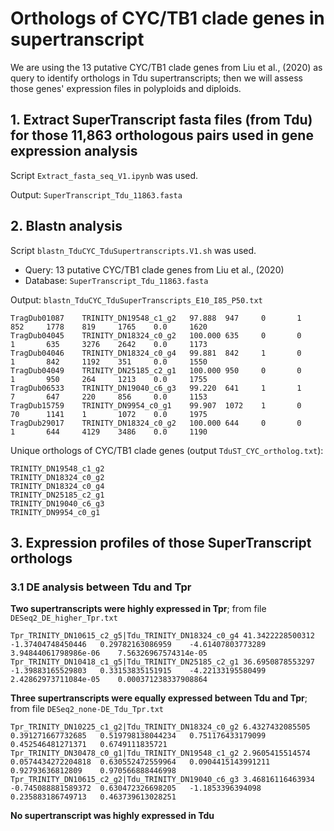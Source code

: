 # Orthologs of CYC/TB1 clade genes in supertranscript
We are using the 13 putative CYC/TB1 clade genes from Liu et al., (2020) as query to identify orthologs in Tdu supertranscripts; then we will assess those genes' expression files in polyploids and diploids.

## 1. Extract SuperTranscript fasta files (from Tdu) for those 11,863 orthologous pairs used in gene expression analysis
Script `Extract_fasta_seq_V1.ipynb` was used.

Output: `SuperTranscript_Tdu_11863.fasta`

## 2. Blastn analysis
Script `blastn_TduCYC_TduSupertranscripts.V1.sh` was used.
  - Query: 13 putative CYC/TB1 clade genes from Liu et al., (2020)
  - Database: `SuperTranscript_Tdu_11863.fasta`

Output: `blastn_TduCYC_TduSuperTranscripts_E10_I85_P50.txt`
```
TragDub01087    TRINITY_DN19548_c1_g2   97.888  947     0       1       852     1778    819     1765    0.0     1620
TragDub04045    TRINITY_DN18324_c0_g2   100.000 635     0       0       1       635     3276    2642    0.0     1173
TragDub04046    TRINITY_DN18324_c0_g4   99.881  842     1       0       1       842     1192    351     0.0     1550
TragDub04049    TRINITY_DN25185_c2_g1   100.000 950     0       0       1       950     264     1213    0.0     1755
TragDub06533    TRINITY_DN19040_c6_g3   99.220  641     1       1       7       647     220     856     0.0     1153
TragDub15759    TRINITY_DN9954_c0_g1    99.907  1072    1       0       70      1141    1       1072    0.0     1975
TragDub29017    TRINITY_DN18324_c0_g2   100.000 644     0       0       1       644     4129    3486    0.0     1190
```

Unique orthologs of CYC/TB1 clade genes (output `TduST_CYC_ortholog.txt`):
```
TRINITY_DN19548_c1_g2
TRINITY_DN18324_c0_g2
TRINITY_DN18324_c0_g4
TRINITY_DN25185_c2_g1
TRINITY_DN19040_c6_g3
TRINITY_DN9954_c0_g1
```

## 3. Expression profiles of those SuperTranscript orthologs
### 3.1 DE analysis between Tdu and Tpr
**Two supertranscripts were highly expressed in Tpr**; from file `DESeq2_DE_higher_Tpr.txt`
```
Tpr_TRINITY_DN10615_c2_g5|Tdu_TRINITY_DN18324_c0_g4	41.3422228500312	-1.37404748450446	0.29782163086959	-4.61407803773289	3.94844061798986e-06	7.56326967574314e-05
Tpr_TRINITY_DN10418_c1_g5|Tdu_TRINITY_DN25185_c2_g1	36.6950878553297	-1.39883165529803	0.33153835151915	-4.22133195580499	2.42862973711084e-05	0.000371238337908864
```

**Three supertranscripts were equally expressed between Tdu and Tpr**; from file `DESeq2_none-DE_Tdu_Tpr.txt`
```
Tpr_TRINITY_DN10225_c1_g2|Tdu_TRINITY_DN18324_c0_g2	6.4327432085505	0.391271667732685	0.519798138044234	0.751176433179099	0.452546481271371	0.6749111835721
Tpr_TRINITY_DN30478_c0_g1|Tdu_TRINITY_DN19548_c1_g2	2.9605415514574	0.0574434272204818	0.630552472559964	0.0904415143991211	0.92793636812809	0.970566888446998
Tpr_TRINITY_DN10615_c2_g2|Tdu_TRINITY_DN19040_c6_g3	3.46816116463934	-0.745088881589372	0.630472326698205	-1.1853396394098	0.235883186749713	0.463739613028251
```

**No supertranscript was highly expressed in Tdu**
